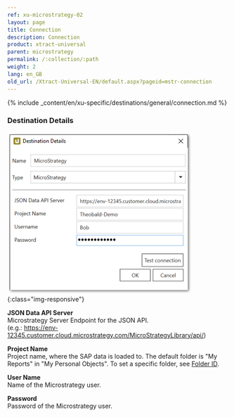 ```yaml
---
ref: xu-microstrategy-02
layout: page
title: Connection
description: Connection
product: xtract-universal
parent: microstrategy
permalink: /:collection/:path
weight: 2
lang: en_GB
old_url: /Xtract-Universal-EN/default.aspx?pageid=mstr-connection
---
```


{% include _content/en/xu-specific/destinations/general/connection.md %}	

### Destination Details
![mstr-destination-details](/img/content/mstr-destination-details.png){:class="img-responsive"} 

**JSON Data API Server**<br>
Microstrategy Server Endpoint for the JSON API.<br> 
(e.g.: https://env-12345.customer.cloud.microstrategy.com/MicroStrategyLibrary/api/)

**Project Name**<br>
Project name, where the SAP data is loaded to. The default folder is "My Reports" in "My Personal Objects". To set a specific folder, see [Folder ID](./mstr-settings#folder-id).

**User Name**<br>
Name of the Microstrategy user.

**Password**<br> 
Password of the Microstrategy user. 